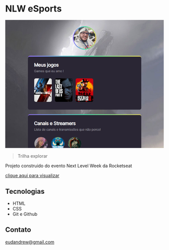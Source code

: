 # NLW eSports 

![preview](./preview.png) 

> Trilha explorar

Projeto construido do evento Next Level Week da Rocketseat

[clique aqui para visualizar](https://andrews-aw.github.io/NLW/)

##  Tecnologias

- HTML
- CSS
- Git e Github

## Contato

eudandrew@gmail.com
